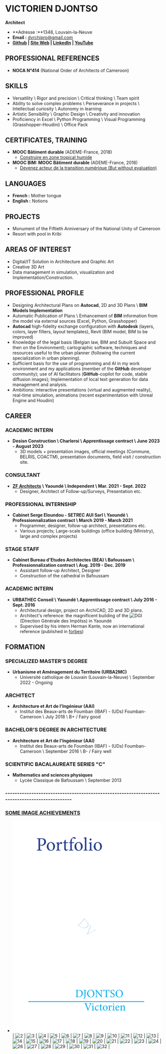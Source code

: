# VICTORIEN DJONTSO

**Architect**

- **Adresse :**1348, Louvain-la-Neuve
- **Email :** dvrchipro@gmail.com
- **[Github](https://github.com/DvGt-dev/DV_Web_page/tree/main) | [Site Web](https://dvgt-dev.github.io/DV_Web_page/) | [LinkedIn](https://www.linkedin.com/in/djontso-victorien) | [YouTube](https://www.youtube.com/channel/UCdjontso-victorien2171)**

## PROFESSIONAL REFERENCES

- **NOCA N°414** (National Order of Architects of Cameroon)

## SKILLS

- Versatility \ Rigor and precision \ Critical thinking \ Team spirit
- Ability to solve complex problems \ Perseverance in projects \ Intellectual curiosity \ Autonomy in learning
- Artistic Sensibility \ Graphic Design \ Creativity and innovation
- Proficiency in Excel \ Python Programming \ Visual Programming (Grasshopper-Houdini) \ Office Pack

## CERTIFICATES, TRAINING

- **MOOC Bâtiment durable** (ADEME-France, 2018)
  - [Construire en zone tropical humide](https://www.mooc-batiment-durable.fr/fr/formations/lumiere-thermique-et-acoustique-bien-construire-en-zone-tropical/)
- **MOOC BIM: MOOC Bâtiment durable** (ADEME-France, 2018)
  - [Devenez acteur de la transition numérique (But without evaluation)](https://www.mooc-batiment-durable.fr/fr/formations/moocbim-devenez-acteur-de-la-transition-numerique/)

## LANGUAGES

- **French :** Mother tongue
- **English :** Notions

## PROJECTS

- Monument of the Fiftieth Anniversary of the National Unity of Cameroon
- Resort with pool in Kribi

## AREAS OF INTEREST

- Digital/IT Solution in Architecture and Graphic Art
- Creative 3D Art
- Data management in simulation, visualization and Implementation/Construction.

## PROFESSIONAL PROFILE

- Designing Architectural Plans on **Autocad**, 2D and 3D Plans \ **BIM Models Implementation**
- Automatic Publication of Plans \ Enhancement of **BIM** information from the model via external sources (Excel, Python, Grasshopper)
- **Autocad** high-fidelity exchange configuration with **Autodesk** (layers, colors, layer filters, layout templates), Revit (BIM model, BIM to be improved)
- Knowledge of the legal basis (Belgian law, BIM and Subuilt Space and then on the Environment); cartographic software, techniques and resources useful to the urban planner (following the current specialization in urban planning).
- Sufficient basis for the use of programming and AI in my work environment and my applications (member of the **GitHub** developer community); use of AI facilitators (**GitHub**-copilot for code, stable diffusion images); Implementation of local text generation for data management and analysis.
- Ambitions: interactive presentations (virtual and augmented reality), real-time simulation, animations (recent experimentation with Unreal Engine and Houdini)

## CAREER

### ACADEMIC INTERN

- **Desisn Construction \ Charleroi \ Apprentissage contract \ June 2023 - August 2023**
  - 3D models + presentation images, official meetings (Commune, BELRIS, COACTM), presentation documents, field visit / construction site.

### CONSULTANT

- **[ZF Architects](https://www.zf-architects.com/) \ Yaoundé \ Independent \ Mar. 2021 - Sept. 2022**
  - Designer, Architect of Follow-up/Surveys, Presentation etc.

### PROFESSIONAL INTERNSHIP

- **Cabinet Serge Eloundou - SETREC AUI Sarl \ Yaoundé \ Professionnalization contract \ March 2019 - March 2021**
  - Programmer, designer, follow-up architect, presentations etc.
  - Various projects; Large-scale buildings (office building (Ministry), large and complex projects)

### STAGE STAFF

- **Cabinet Bureau d'Etudes Architectes (BEA) \ Bafoussam \ Professionnalization contract \ Aug. 2019 - Dec. 2019**
  - Assistant follow-up Architect, Designer
  - Construction of the cathedral in Bafoussam

### ACADEMIC INTERN

- **URBATHEC Conseil \ Yaoundé \ Apprentissage contract \ July 2016 - Sept. 2016**
  - Architectural design, project on ArchiCAD, 2D and 3D plans.
  - Architect's reference: the magnificent building of the ![DGI](https://urbatechconseils.com/2015/08/02/construction-was-awarded-with-the-best-construction-company-prize/) (Direction Générale des Impôtss) in Yaoundé
  - Supervised by his intern Herman Kante, now an international reference (published in [forbes](https://forbesafrique.com/hermann-kamte-modele-dune-nouvelle-generation-darchitectes/))

## FORMATION

### SPECIALIZED MASTER'S DEGREE

- **Urbanisme et Aménagement du Territoire (URBA2MC)**
  - Université catholique de Louvain (Louvain-la-Neuve) \ September 2022 - Ongoing

### ARCHITECT

- **Architecture et Art de l'Ingénieur (AAI)**
  - Institut des Beaux-arts de Foumban (IBAF) - (UDs) Foumban-Cameroon \ July 2018 \ B+ / Fairy good

### BACHELOR'S DEGREE IN ARCHITECTURE

- **Architecture et Art de l'Ingénieur (AAI)**
  - Institut des Beaux-arts de Foumban (IBAF) - (UDs) Foumban-Cameroon \ September 2016 \ B- / Fairy well

### SCIENTIFIC BACALAUREATE SERIES "C"

- **Mathematics and sciences physiques**
  - Lycée Classique de Bafoussam \ September 2013

### ---------------------------------------------------------------------------------------------

### [SOME IMAGE ACHIEVEMENTS](https://github.com/DvGt-dev/DV_Web_page/edit/main/README.md)
  - ![1](https://github.com/DvGt-dev/DV_Web_page/blob/main/iadDJONTSO%20VICTORIEN%20-%20Portfolio%202%202022.png/iadDJONTSO%20VICTORIEN%20-%20Portfolio%202%202022-0001.png) |   ![2](https://github.com/DvGt-dev/DV_Web_page/blob/main/iadDJONTSO%20VICTORIEN%20-%20Portfolio%202%202022.png/iadDJONTSO%20VICTORIEN%20-%20Portfolio%202%202022-0002.png)  |  ![3](https://github.com/DvGt-dev/DV_Web_page/blob/main/iadDJONTSO%20VICTORIEN%20-%20Portfolio%202%202022.png/iadDJONTSO%20VICTORIEN%20-%20Portfolio%202%202022-0003.png) | ![4](https://github.com/DvGt-dev/DV_Web_page/blob/main/iadDJONTSO%20VICTORIEN%20-%20Portfolio%202%202022.png/iadDJONTSO%20VICTORIEN%20-%20Portfolio%202%202022-0004.png) |   ![5](https://github.com/DvGt-dev/DV_Web_page/blob/main/iadDJONTSO%20VICTORIEN%20-%20Portfolio%202%202022.png/iadDJONTSO%20VICTORIEN%20-%20Portfolio%202%202022-0005.png)  |  ![6](https://github.com/DvGt-dev/DV_Web_page/blob/main/iadDJONTSO%20VICTORIEN%20-%20Portfolio%202%202022.png/iadDJONTSO%20VICTORIEN%20-%20Portfolio%202%202022-0006.png)  | ![7](https://github.com/DvGt-dev/DV_Web_page/blob/main/iadDJONTSO%20VICTORIEN%20-%20Portfolio%202%202022.png/iadDJONTSO%20VICTORIEN%20-%20Portfolio%202%202022-0007.png) |   ![8](https://github.com/DvGt-dev/DV_Web_page/blob/main/iadDJONTSO%20VICTORIEN%20-%20Portfolio%202%202022.png/iadDJONTSO%20VICTORIEN%20-%20Portfolio%202%202022-0008.png)  |  ![9](https://github.com/DvGt-dev/DV_Web_page/blob/main/iadDJONTSO%20VICTORIEN%20-%20Portfolio%202%202022.png/iadDJONTSO%20VICTORIEN%20-%20Portfolio%202%202022-0009.png) | ![10](https://github.com/DvGt-dev/DV_Web_page/blob/main/iadDJONTSO%20VICTORIEN%20-%20Portfolio%202%202022.png/iadDJONTSO%20VICTORIEN%20-%20Portfolio%202%202022-0010.png) |   ![11](https://github.com/DvGt-dev/DV_Web_page/blob/main/iadDJONTSO%20VICTORIEN%20-%20Portfolio%202%202022.png/iadDJONTSO%20VICTORIEN%20-%20Portfolio%202%202022-0011.png)  |  ![12](https://github.com/DvGt-dev/DV_Web_page/blob/main/iadDJONTSO%20VICTORIEN%20-%20Portfolio%202%202022.png/iadDJONTSO%20VICTORIEN%20-%20Portfolio%202%202022-0012.png) | ![13](https://github.com/DvGt-dev/DV_Web_page/blob/main/iadDJONTSO%20VICTORIEN%20-%20Portfolio%202%202022.png/iadDJONTSO%20VICTORIEN%20-%20Portfolio%202%202022-0013.png) |   ![14](https://github.com/DvGt-dev/DV_Web_page/blob/main/iadDJONTSO%20VICTORIEN%20-%20Portfolio%202%202022.png/iadDJONTSO%20VICTORIEN%20-%20Portfolio%202%202022-0014.png)  |  ![15](https://github.com/DvGt-dev/DV_Web_page/blob/main/iadDJONTSO%20VICTORIEN%20-%20Portfolio%202%202022.png/iadDJONTSO%20VICTORIEN%20-%20Portfolio%202%202022-0015.png) | ![16](https://github.com/DvGt-dev/DV_Web_page/blob/main/iadDJONTSO%20VICTORIEN%20-%20Portfolio%202%202022.png/iadDJONTSO%20VICTORIEN%20-%20Portfolio%202%202022-0016.png) |   ![17](https://github.com/DvGt-dev/DV_Web_page/blob/main/iadDJONTSO%20VICTORIEN%20-%20Portfolio%202%202022.png/iadDJONTSO%20VICTORIEN%20-%20Portfolio%202%202022-0017.png)  |  ![18](https://github.com/DvGt-dev/DV_Web_page/blob/main/iadDJONTSO%20VICTORIEN%20-%20Portfolio%202%202022.png/iadDJONTSO%20VICTORIEN%20-%20Portfolio%202%202022-0018.png) | ![19](https://github.com/DvGt-dev/DV_Web_page/blob/main/iadDJONTSO%20VICTORIEN%20-%20Portfolio%202%202022.png/iadDJONTSO%20VICTORIEN%20-%20Portfolio%202%202022-0019.png) |   ![20](https://github.com/DvGt-dev/DV_Web_page/blob/main/iadDJONTSO%20VICTORIEN%20-%20Portfolio%202%202022.png/iadDJONTSO%20VICTORIEN%20-%20Portfolio%202%202022-0020.png)  |  ![21](https://github.com/DvGt-dev/DV_Web_page/blob/main/iadDJONTSO%20VICTORIEN%20-%20Portfolio%202%202022.png/iadDJONTSO%20VICTORIEN%20-%20Portfolio%202%202022-0021.png) | ![22](https://github.com/DvGt-dev/DV_Web_page/blob/main/iadDJONTSO%20VICTORIEN%20-%20Portfolio%202%202022.png/iadDJONTSO%20VICTORIEN%20-%20Portfolio%202%202022-0022.png) |   ![23](https://github.com/DvGt-dev/DV_Web_page/blob/main/iadDJONTSO%20VICTORIEN%20-%20Portfolio%202%202022.png/iadDJONTSO%20VICTORIEN%20-%20Portfolio%202%202022-0023.png)  |  ![24](https://github.com/DvGt-dev/DV_Web_page/blob/main/iadDJONTSO%20VICTORIEN%20-%20Portfolio%202%202022.png/iadDJONTSO%20VICTORIEN%20-%20Portfolio%202%202022-0024.png) |  ![26](https://github.com/DvGt-dev/DV_Web_page/blob/main/iadDJONTSO%20VICTORIEN%20-%20Portfolio%202%202022.png/iadDJONTSO%20VICTORIEN%20-%20Portfolio%202%202022-0026.png)  |  ![27](https://github.com/DvGt-dev/DV_Web_page/blob/main/iadDJONTSO%20VICTORIEN%20-%20Portfolio%202%202022.png/iadDJONTSO%20VICTORIEN%20-%20Portfolio%202%202022-0027.png) | ![28](https://github.com/DvGt-dev/DV_Web_page/blob/main/iadDJONTSO%20VICTORIEN%20-%20Portfolio%202%202022.png/iadDJONTSO%20VICTORIEN%20-%20Portfolio%202%202022-0028.png) |   ![29](https://github.com/DvGt-dev/DV_Web_page/blob/main/iadDJONTSO%20VICTORIEN%20-%20Portfolio%202%202022.png/iadDJONTSO%20VICTORIEN%20-%20Portfolio%202%202022-0029.png)  |  ![30](https://github.com/DvGt-dev/DV_Web_page/blob/main/iadDJONTSO%20VICTORIEN%20-%20Portfolio%202%202022.png/iadDJONTSO%20VICTORIEN%20-%20Portfolio%202%202022-0030.png) | ![31](https://github.com/DvGt-dev/DV_Web_page/blob/main/iadDJONTSO%20VICTORIEN%20-%20Portfolio%202%202022.png/iadDJONTSO%20VICTORIEN%20-%20Portfolio%202%202022-0031.png) |   ![32](https://github.com/DvGt-dev/DV_Web_page/blob/main/iadDJONTSO%20VICTORIEN%20-%20Portfolio%202%202022.png/iadDJONTSO%20VICTORIEN%20-%20Portfolio%202%202022-0032.png)  |
